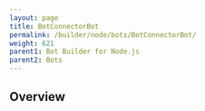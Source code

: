 ```yaml
---
layout: page
title: BotConnectorBot
permalink: /builder/node/bots/BotConnectorBot/
weight: 621
parent1: Bot Builder for Node.js
parent2: Bots
---
```


## Overview
